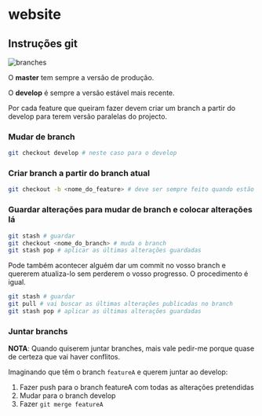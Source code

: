 # website

## Instruções git

![branches](https://zepel.io/blog/content/images/2020/05/feature-branch-with-develop-git-workflow-2.png)

O **master** tem sempre a versão de produção.

O **develop** é sempre a versão estável mais recente.

Por cada feature que queiram fazer devem criar um branch a partir do develop para terem versão paralelas do projecto.

### Mudar de branch

```bash
git checkout develop # neste caso para o develop
```

### Criar branch a partir do branch atual

```bash
git checkout -b <nome_do_feature> # deve ser sempre feito quando estão no branch develop
```

### Guardar alterações para mudar de branch e colocar alterações lá

```bash
git stash # guardar
git checkout <nome_do_branch> # muda o branch
git stash pop # aplicar as últimas alterações guardadas
```

Pode também acontecer alguém dar um commit no vosso branch e quererem atualiza-lo sem perderem o vosso progresso. O procedimento é igual.

```bash
git stash # guardar
git pull # vai buscar as últimas alterações publicadas no branch
git stash pop # aplicar as últimas alterações guardadas
```

### Juntar branchs

**NOTA**: Quando quiserem juntar branches, mais vale pedir-me porque quase de certeza que vai haver conflitos.

Imaginando que têm o branch `featureA` e querem juntar ao develop:

1. Fazer push para o branch featureA com todas as alterações pretendidas
2. Mudar para o branch develop
3. Fazer `git merge featureA`
